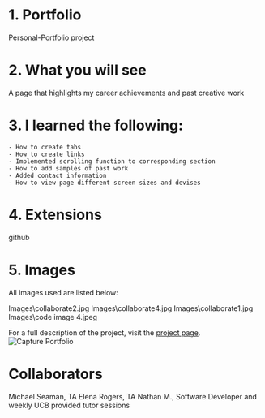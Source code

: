 # 1. Portfolio
Personal-Portfolio project

# 2. What you will see
A page that highlights my career achievements and past creative work

# 3. I learned the following:
    - How to create tabs
    - How to create links
    - Implemented scrolling function to corresponding section
    - How to add samples of past work 
    - Added contact information 
    - How to view page different screen sizes and devises

# 4. Extensions
github

# 5. Images
All images used are listed below:

Images\collaborate2.jpg
Images\collaborate4.jpg
Images\collaborate1.jpg
Images\code image 4.jpeg


For a full description of the project, visit the
[project page](https://github.cgitom/ahermez/Portfolio/tree/0bade8dd2865399ffae1a5b0348708b7162adc71).
![Capture Portfolio](https://github.com/ahermez/Portfolio/assets/131738383/bac01dc7-7e5a-4dbf-b5ca-fdaa27ebaeab)


# Collaborators
Michael Seaman, TA 
Elena Rogers, TA
Nathan M., Software Developer 
and weekly UCB provided tutor sessions